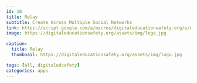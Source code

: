 ```yaml
---
id: 16
title: Relay
subtitle: Create Across Multiple Social Networks
link: https://script.google.com/a/macros/digitaleducationsafety.org/s/AKfycbysoYg7uy3M1hNLAqL3I7tXpSdTSnmCA2FJZylU9dXe7X3VKKgKgh3QSiJnNfSlE5nn0g/exec
image: https://digitaleducationsafety.org/assets/img/logo.jpg

caption:
  title: Relay
  thumbnail: https://digitaleducationsafety.org/assets/img/logo.jpg

tags: [all, digitaledsafety]
categories: apps  
---
```

